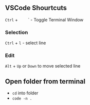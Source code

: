 ## VSCode Shourtcuts
`Ctrl` + ` ` `  ` ` - Toggle Terminal Window

### Selection
`Ctrl` + `l` - select line

### Edit
`Alt` + `Up` or `Down` to move selected line

## Open folder from terminal
- `cd` into folder
- `code -n .`



